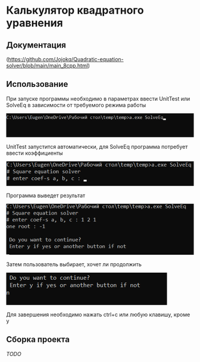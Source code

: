 # Калькулятор квадратного уравнения

## Документация

(https://github.com/Jojokq/Quadratic-equation-solver/blob/main/main_8cpp.html)

## Использование

При запуске программы необходимо в параметрах ввести UnitTest или SolveEq в зависимости от требуемого режима работы

![alt text](https://github.com/Jojokq/Quadratic-equation-solver/blob/main/%D0%B8%D0%B7%D0%BE%D0%B1%D1%80%D0%B0%D0%B6%D0%B5%D0%BD%D0%B8%D1%8F/1.png)

UnitTest запустится автоматически, для SolveEq программа потребует ввести коэффициенты

![alt text](https://github.com/Jojokq/Quadratic-equation-solver/blob/main/%D0%B8%D0%B7%D0%BE%D0%B1%D1%80%D0%B0%D0%B6%D0%B5%D0%BD%D0%B8%D1%8F/2.png)

Программа выведет результат

![alt text](https://github.com/Jojokq/Quadratic-equation-solver/blob/main/%D0%B8%D0%B7%D0%BE%D0%B1%D1%80%D0%B0%D0%B6%D0%B5%D0%BD%D0%B8%D1%8F/3.png)

Затем пользователь выбирает, хочет ли продолжить

![alt text](https://github.com/Jojokq/Quadratic-equation-solver/blob/main/%D0%B8%D0%B7%D0%BE%D0%B1%D1%80%D0%B0%D0%B6%D0%B5%D0%BD%D0%B8%D1%8F/4.png)

Для завершения необходимо нажать ctrl+c или любую клавишу, кроме y

## Сборка проекта
*TODO*
